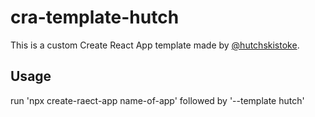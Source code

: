 # cra-template-hutch

This is a custom Create React App template made by [@hutchskistoke](https://github.com/hutchskistoke). 

## Usage

run 'npx create-raect-app name-of-app' followed by '--template hutch'

